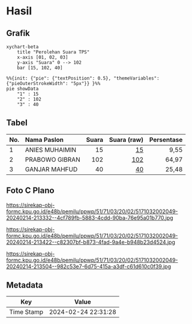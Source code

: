 # Hasil

## Grafik

```mermaid
xychart-beta
    title "Perolehan Suara TPS"
    x-axis [01, 02, 03]
    y-axis "Suara" 0 --> 102
    bar [15, 102, 40]
```

```mermaid
%%{init: {"pie": {"textPosition": 0.5}, "themeVariables": {"pieOuterStrokeWidth": "5px"}} }%%
pie showData
    "1" : 15
    "2" : 102
    "3" : 40
```

## Tabel

| No. | Nama Paslon    | Suara | Suara (raw) | Persentase |
|:--- |:-------------- | -----:| -----------:| ----------:|
| 1   | ANIES MUHAIMIN | 15    | [15][p-1]   | 9,55       |
| 2   | PRABOWO GIBRAN | 102   | [102][p-2]  | 64,97      |
| 3   | GANJAR MAHFUD  | 40    | [40][p-3]   | 25,48      |


[p-1]: https://github.com/gigit-pemilu/pemilu-2024-51-bali/blob/main/pilpres/hitung-suara/sub/51-bali/sub/71-kota-denpasar/sub/03-denpasar-barat/sub/2002-pemecutan-kelod/sub/049-tps/sub/paslon-1.txt
[p-2]: https://github.com/gigit-pemilu/pemilu-2024-51-bali/blob/main/pilpres/hitung-suara/sub/51-bali/sub/71-kota-denpasar/sub/03-denpasar-barat/sub/2002-pemecutan-kelod/sub/049-tps/sub/paslon-2.txt
[p-3]: https://github.com/gigit-pemilu/pemilu-2024-51-bali/blob/main/pilpres/hitung-suara/sub/51-bali/sub/71-kota-denpasar/sub/03-denpasar-barat/sub/2002-pemecutan-kelod/sub/049-tps/sub/paslon-3.txt

## Foto C Plano

https://sirekap-obj-formc.kpu.go.id/e48b/pemilu/ppwp/51/71/03/20/02/5171032002049-20240214-213332--4cf789fb-5883-4cdd-90ba-76e95a01b770.jpg

https://sirekap-obj-formc.kpu.go.id/e48b/pemilu/ppwp/51/71/03/20/02/5171032002049-20240214-213422--c82307bf-b873-4fad-9a4e-b948b23d4524.jpg

https://sirekap-obj-formc.kpu.go.id/e48b/pemilu/ppwp/51/71/03/20/02/5171032002049-20240214-213504--982c53e7-6d75-415a-a3df-c61d610c0f39.jpg


## Metadata

| Key        | Value               |
| ---------- | ------------------- |
| Time Stamp | 2024-02-24 22:31:28 |



